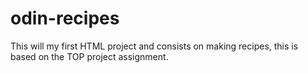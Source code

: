 # odin-recipes
This will my first HTML project and consists on making recipes, this is based on the TOP project assignment.
